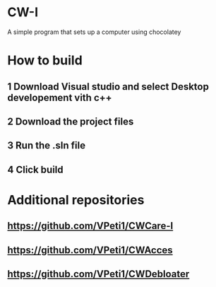 # CW-I
A simple program that sets up a computer using chocolatey

# How to build
## 1 Download Visual studio and select  Desktop developement vith c++ 
## 2 Download the project files 
## 3 Run the .sln file 
## 4 Click build 

# Additional repositories
## https://github.com/VPeti1/CWCare-I
## https://github.com/VPeti1/CWAcces 
## https://github.com/VPeti1/CWDebloater